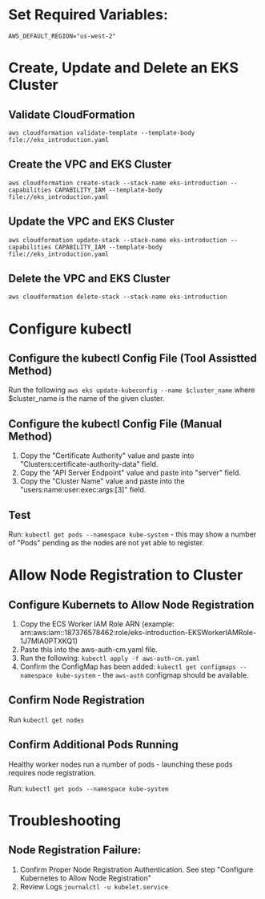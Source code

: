 # Set Required Variables:

`AWS_DEFAULT_REGION="us-west-2"`

# Create, Update and Delete an EKS Cluster

## Validate CloudFormation
`aws cloudformation validate-template --template-body file://eks_introduction.yaml`

## Create the VPC and EKS Cluster
`aws cloudformation create-stack --stack-name eks-introduction --capabilities CAPABILITY_IAM --template-body file://eks_introduction.yaml`

## Update the VPC and EKS Cluster
`aws cloudformation update-stack --stack-name eks-introduction --capabilities CAPABILITY_IAM --template-body file://eks_introduction.yaml`

## Delete the VPC and EKS Cluster
`aws cloudformation delete-stack --stack-name eks-introduction`

# Configure kubectl

## Configure the kubectl Config File (Tool Assistted Method)

Run the following `aws eks update-kubeconfig --name $cluster_name` where $cluster_name is the name of the given cluster.

## Configure the kubectl Config File (Manual Method)

1. Copy the "Certificate Authority" value and paste into "Clusters:certificate-authority-data" field.
2. Copy the "API Server Endpoint" value and paste into "server" field.
3. Copy the "Cluster Name" value and paste into the "users:name:user:exec:args:[3]" field.

## Test

Run: `kubectl get pods --namespace kube-system` - this may show a number of "Pods" pending as the nodes are not yet able to register.

# Allow Node Registration to Cluster

## Configure Kubernets to Allow Node Registration

1. Copy the ECS Worker IAM Role ARN (example: arn:aws:iam::187376578462:role/eks-introduction-EKSWorkerIAMRole-1J7MIA0PTXKQ1)
2. Paste this into the aws-auth-cm.yaml file.
3. Run the following: `kubectl apply -f aws-auth-cm.yaml`
4. Confirm the ConfigMap has been added: `kubectl get configmaps --namespace kube-system` - the `aws-auth` configmap should be available.

## Confirm Node Registration

Run `kubectl get nodes`

## Confirm Additional Pods Running

Healthy worker nodes run a number of pods - launching these pods requires node registration.

Run: `kubectl get pods --namespace kube-system`

# Troubleshooting

## Node Registration Failure:

1. Confirm Proper Node Registration Authentication. See step "Configure Kubernetes to Allow Node Registration"
2. Review Logs `journalctl -u kubelet.service`
